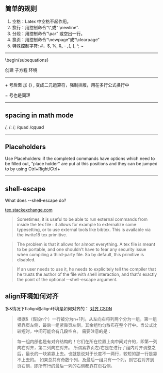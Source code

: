 ## 简单的规则

1. 空格：Latex 中空格不起作用。
1. 换行：用控制命令“\\”,或“ \newline”.
1. 分段：用控制命令“\par” 或空出一行。
1. 换页：用控制命令“\newpage”或“\clearpage”
1. 特殊控制字符: #，$, %, &, - ,{, }, ^, ~

***

\\begin{subequations} 

创建 子方程 环境

***

\+ 号后面 加 {} , 变成二元运算符，强制排版，用在多行公式换行中

= 号也是同理

***

## spacing in math mode

/,  /: /; /quad /qquad

***

## Placeholders

Use Placeholders: if the completed commands have options which need to 
be filled out, "place holder" are put at this positions and they can be 
jumped to by using Ctrl+Right/Ctrl+

***

## shell-escape

What does --shell-escape do?

[tex.stackexchange.com](https://tex.stackexchange.com/questions/88740/what-does-shell-escape-do)

>Sometimes, it is useful to be able to run external commands from inside the tex file : it allows for example to externalize some typesetting, or to use external tools like bibtex. This is available via the \write18 tex primitive.

>The problem is that it allows for almost everything. A tex file is meant to be portable, and one shouldn't have to fear any security issue when compiling a third-party file. So by default, this primitive is disabled.

>If an user needs to use it, he needs to explicitely tell the compiler that he trusts the author of the file with shell interaction, and that's exactly the point of the optional --shell-escape argument.


## align环境如何对齐

多&情况下flalign和align环境是如何对齐的：
[对齐 CSDN](https://blog.csdn.net/yanxiangtianji/article/details/54767265)

>根据&（假设n个）一行被分为n+1列。从左向右将列两个分为一组，第一组紧靠页左侧，最后一组紧靠页左侧，其余组均匀散布在整个行中。当公式比较短时，中间可能会有几段空白。
需要注意的是：

>每一组内部也是有对齐结构的！它们在所在位置上向中间对齐的，即第一列向右对齐，第二列向左对齐。
所谓紧靠页左/右是在进行了组内对齐调整之后，最长的一块紧靠上去。也就是说对于长度不一两行，较短的那一行是靠不上去的。
如果总共有奇数个列，及最后一组只有一个列，则它右对齐到页右侧，即所有行的最后一列的右侧都靠在页右侧。